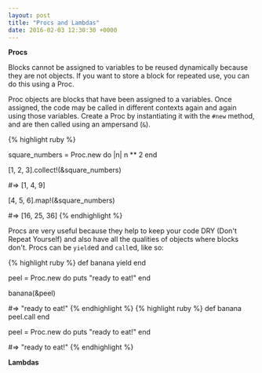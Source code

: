 ```yaml
---
layout: post
title: "Procs and Lambdas"
date: 2016-02-03 12:30:30 +0000
---
```


<strong> Procs </strong>

Blocks cannot be assigned to variables to be reused dynamically because they are not objects. If you want to store a block for repeated use, you can do this using a Proc.

Proc objects are blocks that have been assigned to a variables. Once assigned, the code may be called in different contexts again and again using those variables. Create a Proc by instantiating it with the `#new` method, and are then called using an ampersand (`&`).

{% highlight ruby %}

square_numbers = Proc.new do |n|
	n ** 2
end

[1, 2, 3].collect!(&square_numbers)

#=> [1, 4, 9]

[4, 5, 6].map!(&square_numbers)

#=> [16, 25, 36]
{% endhighlight %}

Procs are very useful because they help to keep your code DRY (Don't Repeat Yourself) and also have all the qualities of objects where blocks don't. Procs can be `yield`ed and `call`ed, like so:

{% highlight ruby %}
def banana
	yield
end

peel = Proc.new do
	puts "ready to eat!"
end

banana(&peel)

#=> "ready to eat!"
{% endhighlight %}
{% highlight ruby %}
def banana
	peel.call
end

peel = Proc.new do
	puts "ready to eat!"
end

#=> "ready to eat!"
{% endhighlight %}

<strong> Lambdas </strong>


